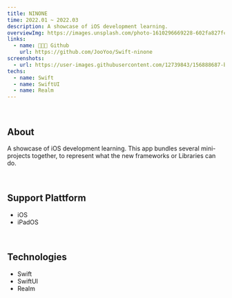 ```yaml
---
title: NINONE
time: 2022.01 ~ 2022.03
description: A showcase of iOS development learning.
overviewImg: https://images.unsplash.com/photo-1610296669228-602fa827fc1f?ixlib=rb-1.2.1&ixid=MnwxMjA3fDB8MHxwaG90by1wYWdlfHx8fGVufDB8fHx8&auto=format&fit=crop&w=1375&q=80
links:
  - name: 👨🏻‍💻 Github
    url: https://github.com/JooYoo/Swift-ninone
screenshots:
  - url: https://user-images.githubusercontent.com/12739843/156888687-bdeeda50-a5b7-431b-89fe-089341efb089.gif
techs:
  - name: Swift
  - name: SwiftUI
  - name: Realm
---
```


<WidgetsMdHeader :title="title" :time="time" :links="links"></WidgetsMdHeader>

<v-container>

<WidgetsMdScreenshot :screenshots="screenshots" style="height: 500px"></WidgetsMdScreenshot>

<br/>

## About

A showcase of iOS development learning. This app bundles several mini-projects together, to represent what the new frameworks or Libraries can do.

<br/>

## Support Plattform

- iOS
- iPadOS

<br/>

## Technologies

- Swift
- SwiftUI
- Realm

<br/>

</container>
